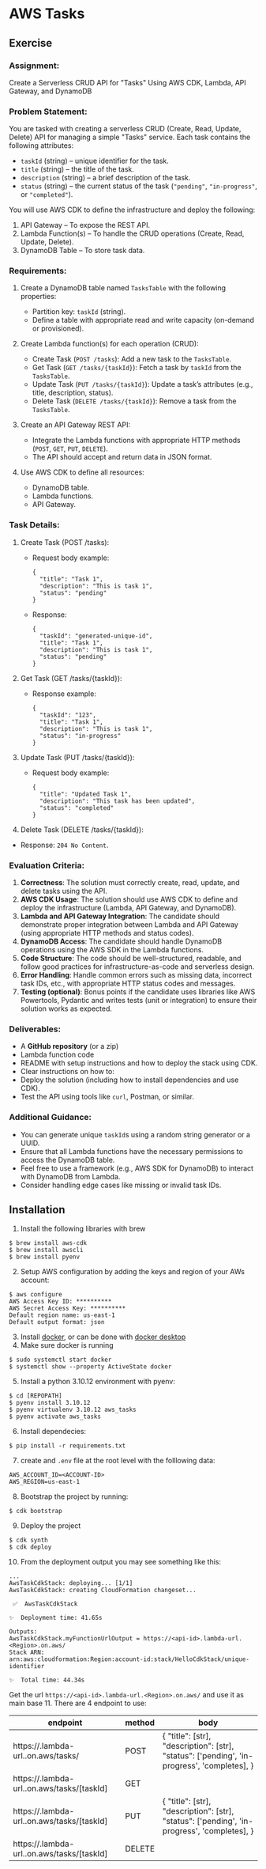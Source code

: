 # AWS Tasks

## Exercise

### Assignment:

Create a Serverless CRUD API for "Tasks" Using AWS CDK, Lambda, API Gateway, and DynamoDB

### Problem Statement:

You are tasked with creating a serverless CRUD (Create, Read, Update, Delete) API for managing a simple "Tasks" service. Each task contains the following attributes:

- `taskId` (string) – unique identifier for the task.
- `title` (string) – the title of the task.
- `description` (string) – a brief description of the task.
- `status` (string) – the current status of the task (`"pending"`, `"in-progress"`, or `"completed"`).

You will use AWS CDK to define the infrastructure and deploy the following:

1. API Gateway – To expose the REST API.
2. Lambda Function(s) – To handle the CRUD operations (Create, Read, Update, Delete).
3. DynamoDB Table – To store task data.

### Requirements:

1. Create a DynamoDB table named `TasksTable` with the following properties:
   - Partition key: `taskId` (string).
   - Define a table with appropriate read and write capacity (on-demand or provisioned).

2. Create Lambda function(s) for each operation (CRUD):
   - Create Task (`POST /tasks`): Add a new task to the `TasksTable`.
   - Get Task (`GET /tasks/{taskId}`): Fetch a task by `taskId` from the `TasksTable`.
   - Update Task (`PUT /tasks/{taskId}`): Update a task’s attributes (e.g., title, description, status).
   - Delete Task (`DELETE /tasks/{taskId}`): Remove a task from the `TasksTable`.

3. Create an API Gateway REST API:
   - Integrate the Lambda functions with appropriate HTTP methods (`POST`, `GET`, `PUT`, `DELETE`).
   - The API should accept and return data in JSON format.

4. Use AWS CDK to define all resources:
   - DynamoDB table.
   - Lambda functions.
   - API Gateway.

### Task Details:

1. Create Task (POST /tasks):
   - Request body example:
     ```
     {
       "title": "Task 1",
       "description": "This is task 1",
       "status": "pending"
     }
     ```
   - Response:
     ```
     {
       "taskId": "generated-unique-id",
       "title": "Task 1",
       "description": "This is task 1",
       "status": "pending"
     }
     ```

2. Get Task (GET /tasks/{taskId}):
   - Response example:
     ```
     {
       "taskId": "123",
       "title": "Task 1",
       "description": "This is task 1",
       "status": "in-progress"
     }
     ```

3. Update Task (PUT /tasks/{taskId}):
   - Request body example:
     ```
     {
       "title": "Updated Task 1",
       "description": "This task has been updated",
       "status": "completed"
     }
     ```

4. Delete Task (DELETE /tasks/{taskId}):
  - Response: `204 No Content`.

### Evaluation Criteria:
1. **Correctness**: The solution must correctly create, read, update, and delete tasks using the API.
2. **AWS CDK Usage**: The solution should use AWS CDK to define and deploy the infrastructure (Lambda, API Gateway, and DynamoDB).
3. **Lambda and API Gateway Integration**: The candidate should demonstrate proper integration between Lambda and API Gateway (using appropriate HTTP methods and status codes).
4. **DynamoDB Access**: The candidate should handle DynamoDB operations using the AWS SDK in the Lambda functions.
5. **Code Structure**: The code should be well-structured, readable, and follow good practices for infrastructure-as-code and serverless design.
6. **Error Handling**: Handle common errors such as missing data, incorrect task IDs, etc., with appropriate HTTP status codes and messages.
7. **Testing (optional)**: Bonus points if the candidate uses libraries like AWS Powertools, Pydantic and writes tests (unit or integration) to ensure their solution works as expected.

### Deliverables:
 - A **GitHub repository** (or a zip)
 - Lambda function code
 - README with setup instructions and how to deploy the stack using CDK.
 - Clear instructions on how to:
 - Deploy the solution (including how to install dependencies and use CDK).
 - Test the API using tools like `curl`, Postman, or similar.

### Additional Guidance:

- You can generate unique `taskId`s using a random string generator or a UUID.
- Ensure that all Lambda functions have the necessary permissions to access the DynamoDB table.
- Feel free to use a framework (e.g., AWS SDK for DynamoDB) to interact with DynamoDB from Lambda.
- Consider handling edge cases like missing or invalid task IDs.


## Installation

1. Install the following libraries with brew
```
$ brew install aws-cdk
$ brew install awscli
$ brew install pyenv
```
2. Setup AWS configuration by adding the keys and region of your AWs account:
```
$ aws configure
AWS Access Key ID: **********
AWS Secret Access Key: **********
Default region name: us-east-1
Default output format: json
```
3. Install [docker](https://www.docker.com), or can be done with [docker desktop](https://www.docker.com/products/docker-desktop/)
4. Make sure docker is running
```
$ sudo systemctl start docker
$ systemctl show --property ActiveState docker
```
5. Install a python 3.10.12 environment with pyenv:
```
$ cd [REPOPATH]
$ pyenv install 3.10.12
$ pyenv virtualenv 3.10.12 aws_tasks
$ pyenv activate aws_tasks
```
6. Install dependecies:
```
$ pip install -r requirements.txt
```
7. create and `.env` file at the root level with the folllowing data:
```
AWS_ACCOUNT_ID=<ACCOUNT-ID>
AWS_REGION=us-east-1
```
8. Bootstrap the project by running:
```
$ cdk bootstrap
```
9. Deploy the project
```
$ cdk synth
$ cdk deploy
```
10. From the deployment output you may see something like this:
```
...
AwsTaskCdkStack: deploying... [1/1]
AwsTaskCdkStack: creating CloudFormation changeset...

 ✅  AwsTaskCdkStack

✨  Deployment time: 41.65s

Outputs:
AwsTaskCdkStack.myFunctionUrlOutput = https://<api-id>.lambda-url.<Region>.on.aws/
Stack ARN:
arn:aws:cloudformation:Region:account-id:stack/HelloCdkStack/unique-identifier

✨  Total time: 44.34s
```
Get the url `https://<api-id>.lambda-url.<Region>.on.aws/` and use it as main base
11. There are 4 endpoint to use:

| endpoint                                                   | method | body                                                                                              |
|------------------------------------------------------------|--------|---------------------------------------------------------------------------------------------------|
| https://<api-id>.lambda-url.<Region>.on.aws/tasks/         | POST   | {   "title": [str],   "description": [str],   "status": ['pending', 'in-progress', 'completes], } |
| https://<api-id>.lambda-url.<Region>.on.aws/tasks/[taskId] | GET    |                                                                                                   |
| https://<api-id>.lambda-url.<Region>.on.aws/tasks/[taskId] | PUT    | {   "title": [str],   "description": [str],   "status": ['pending', 'in-progress', 'completes], } |
| https://<api-id>.lambda-url.<Region>.on.aws/tasks/[taskId] | DELETE |                                                                                                   |